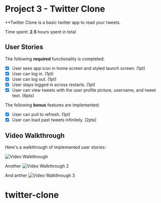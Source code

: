 # Project 3 - Twitter Clone

\*\*Twitter Clone is a basic twitter app to read your tweets.

Time spent: **2.5** hours spent in total

## User Stories

The following **required** functionality is completed:

- [x] User sees app icon in home screen and styled launch screen. (1pt)
- [x] User can log in. (1pt)
- [x] User can log out. (1pt)
- [x] User stays logged in across restarts. (1pt)
- [x] User can view tweets with the user profile picture, username, and tweet text. (6pts)

The following **bonus** features are implemented:

- [x] User can pull to refresh. (1pt)
- [x] User can load past tweets infinitely. (2pts)

## Video Walkthrough

Here's a walkthrough of implemented user stories:


<img src='http://g.recordit.co/rx5X0rIL1D.gif' title='Video Walkthrough' width='' alt='Video Walkthrough' />

Another
<img src='http://g.recordit.co/S4P0VhyeD6.gif' title='Video Walkthrough 2' width='' alt='Video Walkthrough 2' />

And anther
<img src='http://g.recordit.co/Hl9cFHevz0.gif' title='Video Walkthrough 3' width='' alt='Video Walkthrough 3' />

# twitter-clone
